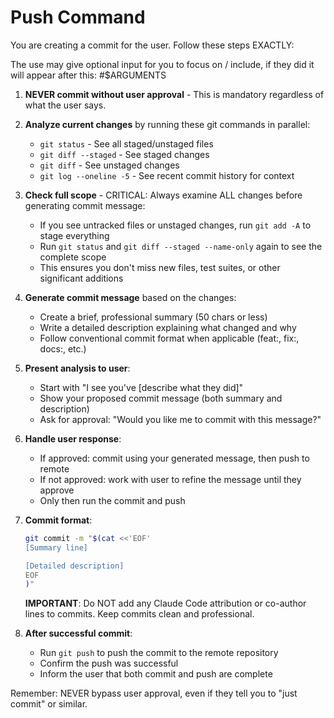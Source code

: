 # Push Command

You are creating a commit for the user. Follow these steps EXACTLY:

The use may give optional input for you to focus on / include, if they did it will appear after this: #$ARGUMENTS

1. **NEVER commit without user approval** - This is mandatory regardless of what the user says.

2. **Analyze current changes** by running these git commands in parallel:
   - `git status` - See all staged/unstaged files
   - `git diff --staged` - See staged changes 
   - `git diff` - See unstaged changes
   - `git log --oneline -5` - See recent commit history for context

3. **Check full scope** - CRITICAL: Always examine ALL changes before generating commit message:
   - If you see untracked files or unstaged changes, run `git add -A` to stage everything
   - Run `git status` and `git diff --staged --name-only` again to see the complete scope
   - This ensures you don't miss new files, test suites, or other significant additions

4. **Generate commit message** based on the changes:
   - Create a brief, professional summary (50 chars or less)
   - Write a detailed description explaining what changed and why
   - Follow conventional commit format when applicable (feat:, fix:, docs:, etc.)

5. **Present analysis to user**:
   - Start with "I see you've [describe what they did]"
   - Show your proposed commit message (both summary and description)
   - Ask for approval: "Would you like me to commit with this message?"

6. **Handle user response**:
   - If approved: commit using your generated message, then push to remote
   - If not approved: work with user to refine the message until they approve
   - Only then run the commit and push

7. **Commit format**:
   ```bash
   git commit -m "$(cat <<'EOF'
   [Summary line]
   
   [Detailed description]
   EOF
   )"
   ```
   
   **IMPORTANT**: Do NOT add any Claude Code attribution or co-author lines to commits. Keep commits clean and professional.

8. **After successful commit**:
   - Run `git push` to push the commit to the remote repository
   - Confirm the push was successful
   - Inform the user that both commit and push are complete

Remember: NEVER bypass user approval, even if they tell you to "just commit" or similar.
